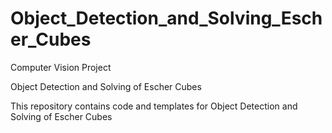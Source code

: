 # Object_Detection_and_Solving_Escher_Cubes
Computer Vision Project

Object Detection and Solving of Escher Cubes

This repository contains code and templates for Object Detection and Solving of Escher Cubes
